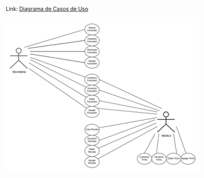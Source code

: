 Link: [Diagrama de Casos de Uso](https://lucid.app/lucidchart/667dbcc0-4493-4c0a-9f9e-aae73b36ef67/edit?beaconFlowId=71DFD22456616FE9&invitationId=inv_561b2dee-a6c4-4e84-91d8-eccfd65e8310&page=0_0#)

![Diagrama](<Casos de Uso - Clínica Médica (UML).png>)